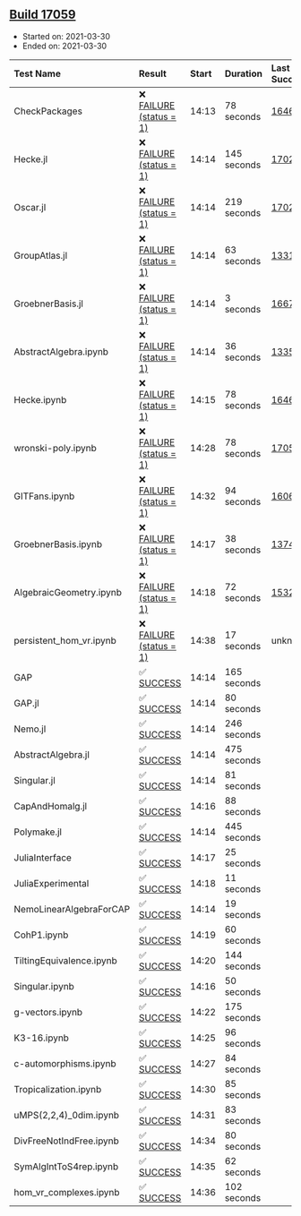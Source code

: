 ## [Build 17059](https://oscarci.mathematik.uni-kl.de/job/oscar/17059/)

* Started on: 2021-03-30
* Ended on: 2021-03-30

| Test Name    | Result | Start | Duration | Last Success | First Failure |
|:-------------|:-------|:------|:---------|:-------------|:--------------|
| CheckPackages | ❌ [FAILURE (status = 1)](https://oscarci.mathematik.uni-kl.de/job/oscar/17059/artifact/logs/build-17059/CheckPackages.log) | 14:13 | 78 seconds | [16463](https://oscarci.mathematik.uni-kl.de/job/oscar/16463/) | [16464](https://oscarci.mathematik.uni-kl.de/job/oscar/16464/) |
| Hecke.jl | ❌ [FAILURE (status = 1)](https://oscarci.mathematik.uni-kl.de/job/oscar/17059/artifact/logs/build-17059/Hecke.jl.log) | 14:14 | 145 seconds | [17022](https://oscarci.mathematik.uni-kl.de/job/oscar/17022/) | [17023](https://oscarci.mathematik.uni-kl.de/job/oscar/17023/) |
| Oscar.jl | ❌ [FAILURE (status = 1)](https://oscarci.mathematik.uni-kl.de/job/oscar/17059/artifact/logs/build-17059/Oscar.jl.log) | 14:14 | 219 seconds | [17022](https://oscarci.mathematik.uni-kl.de/job/oscar/17022/) | [17023](https://oscarci.mathematik.uni-kl.de/job/oscar/17023/) |
| GroupAtlas.jl | ❌ [FAILURE (status = 1)](https://oscarci.mathematik.uni-kl.de/job/oscar/17059/artifact/logs/build-17059/GroupAtlas.jl.log) | 14:14 | 63 seconds | [13311](https://oscarci.mathematik.uni-kl.de/job/oscar/13311/) | [13312](https://oscarci.mathematik.uni-kl.de/job/oscar/13312/) |
| GroebnerBasis.jl | ❌ [FAILURE (status = 1)](https://oscarci.mathematik.uni-kl.de/job/oscar/17059/artifact/logs/build-17059/GroebnerBasis.jl.log) | 14:14 | 3 seconds | [16676](https://oscarci.mathematik.uni-kl.de/job/oscar/16676/) | [16677](https://oscarci.mathematik.uni-kl.de/job/oscar/16677/) |
| AbstractAlgebra.ipynb | ❌ [FAILURE (status = 1)](https://oscarci.mathematik.uni-kl.de/job/oscar/17059/artifact/logs/build-17059/AbstractAlgebra.ipynb.log) | 14:14 | 36 seconds | [13355](https://oscarci.mathematik.uni-kl.de/job/oscar/13355/) | [13356](https://oscarci.mathematik.uni-kl.de/job/oscar/13356/) |
| Hecke.ipynb | ❌ [FAILURE (status = 1)](https://oscarci.mathematik.uni-kl.de/job/oscar/17059/artifact/logs/build-17059/Hecke.ipynb.log) | 14:15 | 78 seconds | [16463](https://oscarci.mathematik.uni-kl.de/job/oscar/16463/) | [16464](https://oscarci.mathematik.uni-kl.de/job/oscar/16464/) |
| wronski-poly.ipynb | ❌ [FAILURE (status = 1)](https://oscarci.mathematik.uni-kl.de/job/oscar/17059/artifact/logs/build-17059/wronski-poly.ipynb.log) | 14:28 | 78 seconds | [17056](https://oscarci.mathematik.uni-kl.de/job/oscar/17056/) | [17057](https://oscarci.mathematik.uni-kl.de/job/oscar/17057/) |
| GITFans.ipynb | ❌ [FAILURE (status = 1)](https://oscarci.mathematik.uni-kl.de/job/oscar/17059/artifact/logs/build-17059/GITFans.ipynb.log) | 14:32 | 94 seconds | [16068](https://oscarci.mathematik.uni-kl.de/job/oscar/16068/) | [16069](https://oscarci.mathematik.uni-kl.de/job/oscar/16069/) |
| GroebnerBasis.ipynb | ❌ [FAILURE (status = 1)](https://oscarci.mathematik.uni-kl.de/job/oscar/17059/artifact/logs/build-17059/GroebnerBasis.ipynb.log) | 14:17 | 38 seconds | [13748](https://oscarci.mathematik.uni-kl.de/job/oscar/13748/) | [13749](https://oscarci.mathematik.uni-kl.de/job/oscar/13749/) |
| AlgebraicGeometry.ipynb | ❌ [FAILURE (status = 1)](https://oscarci.mathematik.uni-kl.de/job/oscar/17059/artifact/logs/build-17059/AlgebraicGeometry.ipynb.log) | 14:18 | 72 seconds | [15322](https://oscarci.mathematik.uni-kl.de/job/oscar/15322/) | [15323](https://oscarci.mathematik.uni-kl.de/job/oscar/15323/) |
| persistent_hom_vr.ipynb | ❌ [FAILURE (status = 1)](https://oscarci.mathematik.uni-kl.de/job/oscar/17059/artifact/logs/build-17059/persistent_hom_vr.ipynb.log) | 14:38 | 17 seconds | unknown | unknown |
| GAP | ✅ [SUCCESS](https://oscarci.mathematik.uni-kl.de/job/oscar/17059/artifact/logs/build-17059/GAP.log) | 14:14 | 165 seconds |  |  |
| GAP.jl | ✅ [SUCCESS](https://oscarci.mathematik.uni-kl.de/job/oscar/17059/artifact/logs/build-17059/GAP.jl.log) | 14:14 | 80 seconds |  |  |
| Nemo.jl | ✅ [SUCCESS](https://oscarci.mathematik.uni-kl.de/job/oscar/17059/artifact/logs/build-17059/Nemo.jl.log) | 14:14 | 246 seconds |  |  |
| AbstractAlgebra.jl | ✅ [SUCCESS](https://oscarci.mathematik.uni-kl.de/job/oscar/17059/artifact/logs/build-17059/AbstractAlgebra.jl.log) | 14:14 | 475 seconds |  |  |
| Singular.jl | ✅ [SUCCESS](https://oscarci.mathematik.uni-kl.de/job/oscar/17059/artifact/logs/build-17059/Singular.jl.log) | 14:14 | 81 seconds |  |  |
| CapAndHomalg.jl | ✅ [SUCCESS](https://oscarci.mathematik.uni-kl.de/job/oscar/17059/artifact/logs/build-17059/CapAndHomalg.jl.log) | 14:16 | 88 seconds |  |  |
| Polymake.jl | ✅ [SUCCESS](https://oscarci.mathematik.uni-kl.de/job/oscar/17059/artifact/logs/build-17059/Polymake.jl.log) | 14:14 | 445 seconds |  |  |
| JuliaInterface | ✅ [SUCCESS](https://oscarci.mathematik.uni-kl.de/job/oscar/17059/artifact/logs/build-17059/JuliaInterface.log) | 14:17 | 25 seconds |  |  |
| JuliaExperimental | ✅ [SUCCESS](https://oscarci.mathematik.uni-kl.de/job/oscar/17059/artifact/logs/build-17059/JuliaExperimental.log) | 14:18 | 11 seconds |  |  |
| NemoLinearAlgebraForCAP | ✅ [SUCCESS](https://oscarci.mathematik.uni-kl.de/job/oscar/17059/artifact/logs/build-17059/NemoLinearAlgebraForCAP.log) | 14:14 | 19 seconds |  |  |
| CohP1.ipynb | ✅ [SUCCESS](https://oscarci.mathematik.uni-kl.de/job/oscar/17059/artifact/logs/build-17059/CohP1.ipynb.log) | 14:19 | 60 seconds |  |  |
| TiltingEquivalence.ipynb | ✅ [SUCCESS](https://oscarci.mathematik.uni-kl.de/job/oscar/17059/artifact/logs/build-17059/TiltingEquivalence.ipynb.log) | 14:20 | 144 seconds |  |  |
| Singular.ipynb | ✅ [SUCCESS](https://oscarci.mathematik.uni-kl.de/job/oscar/17059/artifact/logs/build-17059/Singular.ipynb.log) | 14:16 | 50 seconds |  |  |
| g-vectors.ipynb | ✅ [SUCCESS](https://oscarci.mathematik.uni-kl.de/job/oscar/17059/artifact/logs/build-17059/g-vectors.ipynb.log) | 14:22 | 175 seconds |  |  |
| K3-16.ipynb | ✅ [SUCCESS](https://oscarci.mathematik.uni-kl.de/job/oscar/17059/artifact/logs/build-17059/K3-16.ipynb.log) | 14:25 | 96 seconds |  |  |
| c-automorphisms.ipynb | ✅ [SUCCESS](https://oscarci.mathematik.uni-kl.de/job/oscar/17059/artifact/logs/build-17059/c-automorphisms.ipynb.log) | 14:27 | 84 seconds |  |  |
| Tropicalization.ipynb | ✅ [SUCCESS](https://oscarci.mathematik.uni-kl.de/job/oscar/17059/artifact/logs/build-17059/Tropicalization.ipynb.log) | 14:30 | 85 seconds |  |  |
| uMPS(2,2,4)_0dim.ipynb | ✅ [SUCCESS](https://oscarci.mathematik.uni-kl.de/job/oscar/17059/artifact/logs/build-17059/uMPS-2-2-4-_0dim.ipynb.log) | 14:31 | 83 seconds |  |  |
| DivFreeNotIndFree.ipynb | ✅ [SUCCESS](https://oscarci.mathematik.uni-kl.de/job/oscar/17059/artifact/logs/build-17059/DivFreeNotIndFree.ipynb.log) | 14:34 | 80 seconds |  |  |
| SymAlgIntToS4rep.ipynb | ✅ [SUCCESS](https://oscarci.mathematik.uni-kl.de/job/oscar/17059/artifact/logs/build-17059/SymAlgIntToS4rep.ipynb.log) | 14:35 | 62 seconds |  |  |
| hom_vr_complexes.ipynb | ✅ [SUCCESS](https://oscarci.mathematik.uni-kl.de/job/oscar/17059/artifact/logs/build-17059/hom_vr_complexes.ipynb.log) | 14:36 | 102 seconds |  |  |
